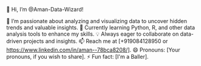 👋 Hi, I’m @Aman-Data-Wizard!

👀 I’m passionate about analyzing and visualizing data to uncover hidden trends and valuable insights.
🌱 Currently learning Python, R, and other data analysis tools to enhance my skills.
💡 Always eager to collaborate on data-driven projects and insights.
📫 Reach me at [+919084128950 or https://www.linkedin.com/in/aman--78bca8208/].
😄 Pronouns: [Your pronouns, if you wish to share].
⚡ Fun fact: [I'm a Baller].

<!---
Aman-Data-wizard/Aman-Data-wizard is a ✨ special ✨ repository because its `README.md` (this file) appears on your GitHub profile.
You can click the Preview link to take a look at your changes.
--->
